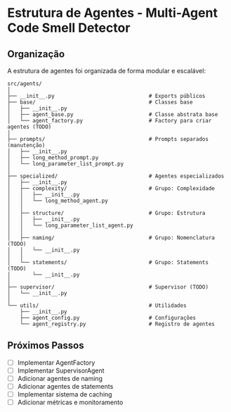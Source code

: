 # Estrutura de Agentes - Multi-Agent Code Smell Detector

## Organização

A estrutura de agentes foi organizada de forma modular e escalável:

```
src/agents/
│
├── __init__.py                              # Exports públicos
├── base/                                    # Classes base
│   ├── __init__.py
│   ├── agent_base.py                        # Classe abstrata base
│   └── agent_factory.py                     # Factory para criar agentes (TODO)
│
├── prompts/                                 # Prompts separados (manutenção)
│   ├── __init__.py
│   ├── long_method_prompt.py
│   └── long_parameter_list_prompt.py
│
├── specialized/                             # Agentes especializados
│   ├── __init__.py
│   ├── complexity/                          # Grupo: Complexidade
│   │   ├── __init__.py
│   │   └── long_method_agent.py
│   │
│   ├── structure/                           # Grupo: Estrutura
│   │   ├── __init__.py
│   │   └── long_parameter_list_agent.py
│   │
│   ├── naming/                              # Grupo: Nomenclatura (TODO)
│   │   └── __init__.py
│   │
│   └── statements/                          # Grupo: Statements (TODO)
│       └── __init__.py
│
├── supervisor/                              # Supervisor (TODO)
│   └── __init__.py
│
└── utils/                                   # Utilidades
    ├── __init__.py
    ├── agent_config.py                      # Configurações
    └── agent_registry.py                    # Registro de agentes
```

## Próximos Passos

- [ ] Implementar AgentFactory
- [ ] Implementar SupervisorAgent
- [ ] Adicionar agentes de naming
- [ ] Adicionar agentes de statements
- [ ] Implementar sistema de caching
- [ ] Adicionar métricas e monitoramento